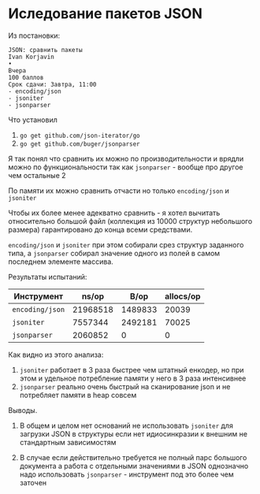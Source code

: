 # Иследование пакетов JSON 

Из постановки:

```text
JSON: сравнить пакеты
Ivan Korjavin
•
Вчера
100 баллов
Срок сдачи: Завтра, 11:00
- encoding/json
- jsoniter
- jsonparser
```

Что установил

1. `go get github.com/json-iterator/go`
2. `go get github.com/buger/jsonparser`

Я так понял что сравнить их можно по производительности и врядли можно по функциональности
так как `jsonparser` - вообще про другое чем остальные 2

По памяти их можно сравнить отчасти но только `encoding/json` и `jsoniter`

Чтобы их более менее адекватно сравнить - я хотел вычитать относительно большой файл 
(коллекция из 10000 структур небольшого размера) гарантировано до конца всеми средствами.

`encoding/json` и `jsoniter` при этом собирали срез структур заданного типа, а `jsonparser` собирал
значение одного из полей в самом последнем элементе массива.

Результаты испытаний:

|Инструмент|ns/op|B/op|allocs/op|
|----|----|----|----|
|`encoding/json`|21968518|1489833|20039|
|`jsoniter`|7557344|2492181|70025|
|`jsonparser`|2060852|0|0|

Как видно из этого анализа:

1. `jsoniter` работает в 3 раза быстрее чем  штатный енкодер, но при этом и удельное потребление памяти у него
в 3 раза интенсивнее
2. `jsonparser` реально очень быстрый на сканирование json и не потребляет памяти в heap совсем

Выводы.

1. В общем и целом нет оснований не использовать `jsoniter` для загрузки JSON в структуры если нет идиосинкразии
к внешним не стандартным зависимостям
   
2. В случае если действительно требуется не полный парс большого документа а работа с отдельными значениями
в JSON однозначно надо использовать `jsonparser` - инструмент под это более чем заточен